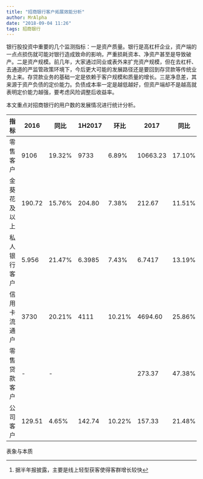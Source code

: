 ```yaml
---
title: "招商银行客户拓展效能分析"
author: MrAlpha
date: "2018-09-04 11:26"
tags: 招商银行
---
```


银行股投资中重要的几个监测指标：一是资产质量。银行是高杠杆企业，资产端的一点点损伤就可能对银行造成致命的影响，严重损耗资本、净资产甚至是导致破产。二是资产规模。前几年，大家通过同业或表外来扩充资产规模，但在去杠杆、去通道的严监管政策环境下，今后更大可能的发展路径还是要回到存贷款等传统业务上来。存贷款业务的基础一定是依赖于客户规模和质量的增长。三是净息差，其来源于资产负债的定价能力。负债成本率一定是越低越好，但资产端却不是越高就表明定价能力越强，要考虑风险调整后收益率。

本文重点对招商银行的用户数的发展情况进行统计分析。

| 指标         | 2016   | 同比   | 1H2017 | 环比   | 2017     | 同比   | 1H2018   | 环比       |
| ------------ | ------ | ------ | ------ | ------ | -------- | ------ | -------- | ---------- |
| 零售客户     | 9106   | 19.32% | 9733   | 6.89%  | 10663.23 | 17.10% | 11632.61 | 9.09%      |
| 金葵花及以上 | 190.72 | 15.76% | 204.80 | 7.38%  | 212.67   | 11.51% | 229.55   | 7.94%      |
| 私人银行客户 | 5.956  | 21.47% | 6.3985 | 7.43%  | 6.7417   | 13.19% | 7.1776   | 6.47%      |
| 信用卡流通户 | 3730   | 20.21% | 4111   | 10.21% | 4694.60  | 25.86% | 5268.86  | 12.23%     |
| 零售贷款客户 | -      | -      |        |        | 273.37   | 47.38% | 390.10   | 42.70%[^1] |
| 公司客户     | 129.51 | 4.65%  | 142.74 | 10.22% | 157.33   | 21.48% | 171.80   | 9.20%      |

[^1]: 据半年报披露，主要是线上轻型获客使得客群增长较快

表象与本质
